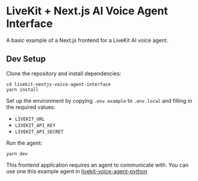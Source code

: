 # LiveKit + Next.js AI Voice Agent Interface

A basic example of a Next.js frontend for a LiveKit AI voice agent.

## Dev Setup

Clone the repository and install dependencies:

```console
cd livekit-nextjs-voice-agent-interface
yarn install
```

Set up the environment by copying `.env.example` to `.env.local` and filling in the required values:

- `LIVEKIT_URL`
- `LIVEKIT_API_KEY`
- `LIVEKIT_API_SECRET`

Run the agent:

```console
yarn dev
```

This frontend application requires an agent to communicate with. You can use one this example agent in [livekit-voice-agent-python](https://github.com/kylecampbell/livekit-voice-agent-python)
